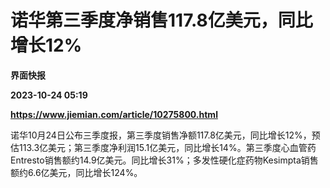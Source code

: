# 诺华第三季度净销售117.8亿美元，同比增长12%
**界面快报**

**2023-10-24 05:19**

**https://www.jiemian.com/article/10275800.html**

诺华10月24日公布三季度报，第三季度销售净额117.8亿美元，同比增长12%，预估113.3亿美元；第三季度净利润15.1亿美元，同比增长14%。第三季度心血管药Entresto销售额约14.9亿美元。同比增长31%；多发性硬化症药物Kesimpta销售额约6.6亿美元，同比增长124%。
